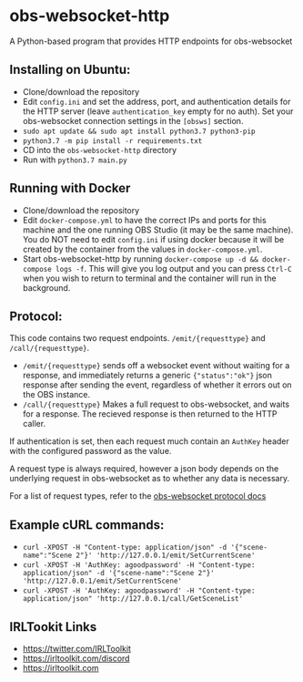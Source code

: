 # obs-websocket-http
A Python-based program that provides HTTP endpoints for obs-websocket

## Installing on Ubuntu:
- Clone/download the repository
- Edit `config.ini` and set the address, port, and authentication details for the HTTP server (leave `authentication_key` empty for no auth). Set your obs-websocket connection settings in the `[obsws]` section.
- `sudo apt update && sudo apt install python3.7 python3-pip`
- `python3.7 -m pip install -r requirements.txt`
- CD into the `obs-websocket-http` directory
- Run with `python3.7 main.py`

## Running with Docker

- Clone/download the repository
- Edit `docker-compose.yml` to have the correct IPs and ports for this machine and the one running OBS Studio (it may be the same machine). You do NOT need to edit `config.ini` if using docker because it will be created by the container from the values in `docker-compose.yml`.
- Start obs-websocket-http by running `docker-compose up -d && docker-compose logs -f`. This will give you log output and you can press `Ctrl-C` when you wish to return to terminal and the container will run in the background.

## Protocol:
This code contains two request endpoints. `/emit/{requesttype}` and `/call/{requesttype}`.
- `/emit/{requesttype}` sends off a websocket event without waiting for a response, and immediately returns a generic `{"status":"ok"}` json response after sending the event, regardless of whether it errors out on the OBS instance.
- `/call/{requesttype}` Makes a full request to obs-websocket, and waits for a response. The recieved response is then returned to the HTTP caller.

If authentication is set, then each request much contain an `AuthKey` header with the configured password as the value.

A request type is always required, however a json body depends on the underlying request in obs-websocket as to whether any data is necessary.

For a list of request types, refer to the [obs-websocket protocol docs](https://github.com/Palakis/obs-websocket/blob/4.x-current/docs/generated/protocol.md#requests)

## Example cURL commands:
- `curl -XPOST -H "Content-type: application/json" -d '{"scene-name":"Scene 2"}' 'http://127.0.0.1/emit/SetCurrentScene'`
- `curl -XPOST -H 'AuthKey: agoodpassword' -H "Content-type: application/json" -d '{"scene-name":"Scene 2"}' 'http://127.0.0.1/emit/SetCurrentScene'`
- `curl -XPOST -H 'AuthKey: agoodpassword' -H "Content-type: application/json" 'http://127.0.0.1/call/GetSceneList'`

## IRLTookit Links

- https://twitter.com/IRLToolkit
- https://irltoolkit.com/discord
- https://irltoolkit.com
